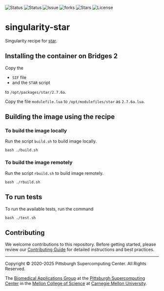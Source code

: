 ![Status](https://github.com/pscedu/singularity-star/actions/workflows/main.yml/badge.svg)
![Status](https://github.com/pscedu/singularity-star/actions/workflows/pretty.yml/badge.svg)
![Issue](https://img.shields.io/github/issues/pscedu/singularity-star)
![forks](https://img.shields.io/github/forks/pscedu/singularity-star)
![Stars](https://img.shields.io/github/stars/pscedu/singularity-star)
![License](https://img.shields.io/github/license/pscedu/singularity-star)

# singularity-star
Singularity recipe for [star](https://github.com/alexdobin/STAR).

## Installing the container on Bridges 2
Copy the

* `SIF` file
* and the `STAR` script

to `/opt/packages/star/2.7.6a`.

Copy the file `modulefile.lua` to `/opt/modulefiles/star` as `2.7.6a.lua`.

## Building the image using the recipe
### To build the image locally
Run the script `build.sh` to build image locally.

```
bash ./build.sh
```

### To build the image remotely
Run the script `rbuild.sh` to build image remotely.

```
bash ./rbuild.sh
```

## To run tests
To run the available tests, run the command

```
bash ./test.sh
```
## Contributing
We welcome contributions to this repository. Before getting started, please review our [Contributing Guide](https://raw.githubusercontent.com/pscedu/singularity-report/refs/heads/main/CONTRIBUTING.md) for detailed instructions and best practices.

---
Copyright © 2020-2025 Pittsburgh Supercomputing Center. All Rights Reserved.

The [Biomedical Applications Group](https://www.psc.edu/biomedical-applications/) at the [Pittsburgh Supercomputing
Center](http://www.psc.edu) in the [Mellon College of Science](https://www.cmu.edu/mcs/) at [Carnegie Mellon University](http://www.cmu.edu).

